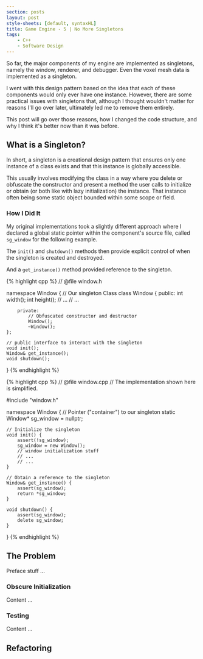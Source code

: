 ```yaml
---
section: posts
layout: post
style-sheets: [default, syntaxHL]
title: Game Engine - 5 | No More Singletons
tags:
    - C++
    - Software Design
---
```


So far, the major components of my engine are implemented as singletons, 
namely the window, renderer, and debugger. Even the voxel mesh data is 
implemented as a singleton.

I went with this design pattern based on the idea that each of these
components would only ever have one instance. However, there are some 
practical issues with singletons that, although I thought wouldn't matter 
for reasons I'll go over later, ultimately led me to remove them entirely.

This post will go over those reasons, how I changed the code structure, and
why I think it's better now than it was before.


## What is a Singleton?

In short, a singleton is a creational design pattern that ensures only one
instance of a class exists and that this instance is globally accessible.

This usually involves modifying the class in a way where you delete or obfuscate 
the constructor and present a method the user calls to initialize or obtain
(or both like with lazy initialization) the instance. That instance often being 
some static object bounded within some scope or field.

### How I Did It

My original implementations took a slightly different approach where I declared 
a global static pointer within the component's source file, called `sg_window`
for the following example.

The `init()` and `shutdown()` methods then provide explicit control of when the 
singleton is created and destroyed.

And a `get_instance()` method provided reference to the singleton.

{% highlight cpp %}
// @file    window.h


namespace Window {
    // Our singleton Class
    class Window {
        public:
            int width();
            int height();
            // ...
            // ...

        private:
            // Obfuscated constructor and destructor
            Window();
            ~Window();
    };

    // public interface to interact with the singleton
    void init();
    Window& get_instance();
    void shutdown();
}
{% endhighlight %}

{% highlight cpp %}
// @file    window.cpp
// The implementation shown here is simplified.

#include "window.h"

namespace Window {
    // Pointer ("container") to our singleton
    static Window* sg_window = nullptr;

    // Initialize the singleton
    void init() {
        assert(!sg_window);
        sg_window = new Window();
        // window initialization stuff
        // ...
        // ...
    }

    // Obtain a reference to the singleton
    Window& get_instance() {
        assert(sg_window);
        return *sg_window;
    }

    void shutdown() {
        assert(sg_window);
        delete sg_window;
    }
}
{% endhighlight %}


## The Problem

Preface stuff ...

### Obscure Initialization

Content ...

### Testing

Content ...


## Refactoring



